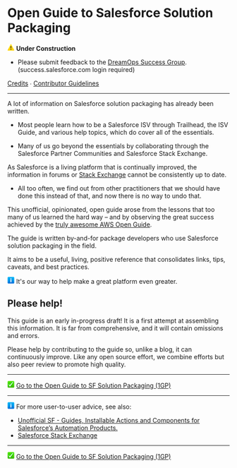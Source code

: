 # Open Guide to Salesforce Solution Packaging

![(warn)](warn-16px.png) **Under Construction**

 - Please submit feedback to the [DreamOps Success Group](https://success.salesforce.com/_ui/core/chatter/groups/GroupProfilePage?g=0F9300000001qd8CAA).
(success.salesforce.com login required)

[Credits](CREDITS.md) ∙ [Contributor Guidelines](CONTRIBUTOR_GUIDELINES.md)

---

A lot of information on Salesforce solution packaging has already been written.

 - Most people learn how to be a Salesforce ISV through Trailhead, the ISV Guide, and various help topics, which do cover all of the essentials.

 - Many of us go beyond the essentials by collaborating through the Salesforce Partner Communities and Salesforce Stack Exchange.

As Salesforce is a living platform that is continually improved, the information in forums or [Stack Exchange](https://salesforce.stackexchange.com/) cannot be consistently up to date.

 - All too often, we find out from other practitioners that we should have done this instead of that, and now there is no way to undo that. 

This unofficial, opinionated, open guide arose from the lessons that too many of us learned the hard way – and by observing the great success achieved by the [truly awesome AWS Open Guide](https://github.com/open-guides/og-aws).

The guide is written by-and-for package developers who use Salesforce solution packaging in the field.

It aims to be a useful, living, positive reference that consolidates links, tips, caveats, and best practices.

![(info)](info-16px.png) It's our way to help make a great platform even greater.

## Please help!

This guide is an early in-progress draft! It is a first attempt at assembling this information. It is far from comprehensive, and it will contain omissions and errors.

Please help by contributing to the guide so, unlike a blog, it can continuously improve. Like any open source effort, we combine efforts but also peer review to promote high quality.

---

![(help)](help-16px.png) [Go to the Open Guide to SF Solution Packaging (1GP)](1GP.md)

---

![(info)](info-16px.png) For more user-to-user advice, see also:

 - [Unofficial SF - Guides, Installable Actions and Components for Salesforce’s Automation Products.](https://unofficialsf.com)
 - [Salesforce Stack Exchange](https://salesforce.stackexchange.com)

---

![(help)](help-16px.png) [Go to the Open Guide to SF Solution Packaging (1GP)](1GP.md)

